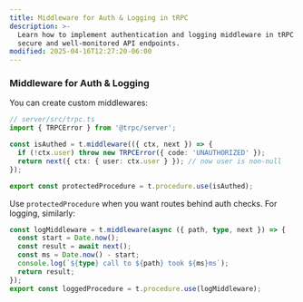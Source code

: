 ```yaml
---
title: Middleware for Auth & Logging in tRPC
description: >-
  Learn how to implement authentication and logging middleware in tRPC for
  secure and well-monitored API endpoints.
modified: 2025-04-16T12:27:20-06:00
---
```


### Middleware for Auth & Logging

You can create custom middlewares:

```ts
// server/src/trpc.ts
import { TRPCError } from '@trpc/server';

const isAuthed = t.middleware(({ ctx, next }) => {
  if (!ctx.user) throw new TRPCError({ code: 'UNAUTHORIZED' });
  return next({ ctx: { user: ctx.user } }); // now user is non-null
});

export const protectedProcedure = t.procedure.use(isAuthed);
```

Use `protectedProcedure` when you want routes behind auth checks. For logging, similarly:

```ts
const logMiddleware = t.middleware(async ({ path, type, next }) => {
  const start = Date.now();
  const result = await next();
  const ms = Date.now() - start;
  console.log(`${type} call to ${path} took ${ms}ms`);
  return result;
});
export const loggedProcedure = t.procedure.use(logMiddleware);
```
